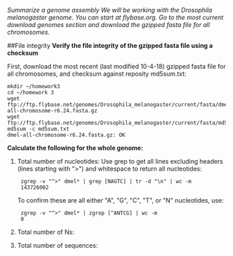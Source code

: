 _Summarize a genome assembly
We will be working with the Drosophila melanogaster genome. You can start at flybase.org. Go to the most current download genomes section and download the gzipped fasta file for all chromosomes._

##File integrity
__Verify the file integrity of the gzipped fasta file using a checksum__

First, download the most recent (last modified 10-4-18) gzipped fasta file for all chromosomes, and checksum against reposity md5sum.txt:
   
    mkdir ~/homework3
    cd ~/homework 3
    wget ftp://ftp.flybase.net/genomes/Drosophila_melanogaster/current/fasta/dmel-all-chromosome-r6.24.fasta.gz
    wget ftp://ftp.flybase.net/genomes/Drosophila_melanogaster/current/fasta/md5sum.txt
    md5sum -c md5sum.txt
    dmel-all-chromosome-r6.24.fasta.gz: OK
  
__Calculate the following for the whole genome:__
1. Total number of nucleotides:
    Use grep to get all lines excluding headers (lines starting with ">") and whitespace to return all nucleotides:
    
        zgrep -v "^>" dmel* | grep [NAGTC] | tr -d "\n" | wc -m    
        143726002

        
    To confirm these are all either "A", "G", "C", "T", or "N" nucleotides, use:
        
        zgrep -v "^>" dmel* | zgrep [^ANTCG] | wc -m
        0
        
2. Total number of Ns:

3. Total number of sequences:

